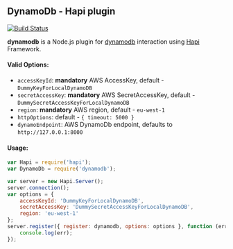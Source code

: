 ## DynamoDb - Hapi plugin

[![Build Status][travis-badge]][travis-url]

**dynamodb** is a Node.js plugin for [dynamodb](https://aws.amazon.com/dynamodb) interaction using [Hapi](https://github.com/hapijs/hapi) Framework.

#### Valid Options:
* `accessKeyId`: **mandatory** AWS AccessKey, default - `DummyKeyForLocalDynamoDB`
* `secretAccessKey`: **mandatory** AWS SecretAccessKey, default - `DummySecretAccessKeyForLocalDynamoDB`
* `region`: **mandatory** AWS region, default - `eu-west-1`
* `httpOptions`: default - `{ timeout: 5000 }`
* `dynamoEndpoint`: AWS DynamoDb endpoint, defaults to `http://127.0.0.1:8000`

#### Usage:
```javascript
var Hapi = require('hapi');
var DynamoDb = require('dynamodb');

var server = new Hapi.Server();
server.connection();
var options = {
    accessKeyId: 'DummyKeyForLocalDynamoDB',
    secretAccessKey: 'DummySecretAccessKeyForLocalDynamoDB',
    region: 'eu-west-1'
};
server.register({ register: dynamodb, options: options }, function (err) {
    console.log(err);
});
```

[travis-badge]: https://travis-ci.org/amitmangal30/hapi-dynamodb.svg
[travis-url]: https://travis-ci.org/amitmangal30/hapi-dynamodb
